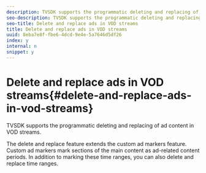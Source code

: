 ```yaml
---
description: TVSDK supports the programmatic deleting and replacing of ad content in VOD streams.
seo-description: TVSDK supports the programmatic deleting and replacing of ad content in VOD streams.
seo-title: Delete and replace ads in VOD streams
title: Delete and replace ads in VOD streams
uuid: 8eba7e8f-fbe6-4dcd-9e4e-5a7646d5df26
index: y
internal: n
snippet: y
---
```


# Delete and replace ads in VOD streams{#delete-and-replace-ads-in-vod-streams}

TVSDK supports the programmatic deleting and replacing of ad content in VOD streams.

The delete and replace feature extends the custom ad markers feature. Custom ad markers mark sections of the main content as ad-related content periods. In addition to marking these time ranges, you can also delete and replace time ranges. 
